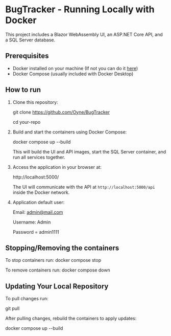 # BugTracker - Running Locally with Docker

This project includes a Blazor WebAssembly UI, an ASP.NET Core API, and a SQL Server database.

## Prerequisites

- Docker installed on your machine (If not you can do it [here](https://www.docker.com/get-started/))
- Docker Compose (usually included with Docker Desktop)

## How to run

1. Clone this repository:

    git clone https://github.com/Oyne/BugTracker
    
    cd your-repo

3. Build and start the containers using Docker Compose:

    docker compose up --build

    This will build the UI and API images, start the SQL Server container, and run all services together.

4. Access the application in your browser at:

    http://localhost:5000/

    The UI will communicate with the API at `http://localhost:5000/api` inside the Docker network.

5. Application default user:

    Email: admin@mail.com

    Username: Admin

    Password = admin1111
 
## Stopping/Removing the containers

To stop containers run:
docker compose stop

To remove containers run:
docker compose down

## Updating Your Local Repository

To pull changes run: 

git pull

After pulling changes, rebuild the containers to apply updates:

docker compose up --build


